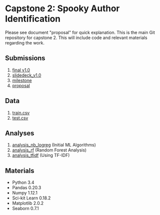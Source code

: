 # Capstone 2: Spooky Author Identification
Please see document "proposal" for quick explanation.  This is the main Git repository for capstone 2.  This will include code and relevant materials regarding the work.  

## Submissions
1. [final v1.0](https://docs.google.com/document/d/1Op83c0KIX4O_e8FjhLom6h593R4GltCvE8Abs_kQ34c/edit?usp=sharing) 
2. [slidedeck_v1.0](https://docs.google.com/presentation/d/1bbYKQf6ljXv_NlpymI-36DwB31bdXmBA3wyLzYKoVuE/edit?usp=sharing)
3. [milestone](https://github.com/tiadvani/sb_capstone2/blob/master/milestone.md)
4. [proposal](https://docs.google.com/document/d/1kcKAlGf1rcWNqppuK8aESp_WY6DdF3gNm8PWyMmkxI0/edit?usp=sharing)

## Data
1. [train.csv](https://github.com/tiadvani/sb_capstone2/blob/master/train.csv)
2. [test.csv](https://github.com/tiadvani/sb_capstone2/blob/master/test.csv)

## Analyses
1. [analysis_nb_logreg](https://github.com/tiadvani/sb_capstone2/blob/master/sai_a1_nb_logreg.ipynb) (Initial ML Algorithms)
2. [analysis_rf](https://github.com/tiadvani/sb_capstone2/blob/master/sai_a2_random_forest.ipynb) (Random Forest Analysis)
3. [analysis_tfidf](https://github.com/tiadvani/sb_capstone2/blob/master/sai_a3_tfidf.ipynb) (Using TF-IDF)


## Materials
* Python 3.4
* Pandas 0.20.3
* Numpy 1.12.1
* Sci-kit Learn 0.18.2
* Matplotlib 2.0.2
* Seaborn 0.7.1
